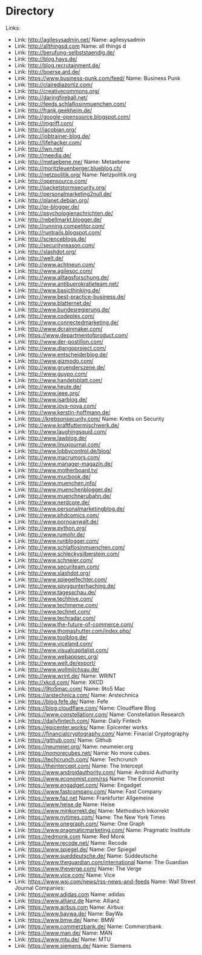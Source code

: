 # Directory
Links:
  - Link: http://agilesysadmin.net/
    Name: agilesysadmin
  - Link: http://allthingsd.com
    Name: all things d
  - Link: http://berufung-selbststaendig.de/
  - Link: http://blog.hays.de/
  - Link: http://blog.recrutainment.de/
  - Link: http://boerse.ard.de/
  - Link: https://www.business-punk.com/feed/
    Name: Business Punk
  - Link: http://clairediazortiz.com/
  - Link: http://creativecommons.org/
  - Link: http://daringfireball.net/
  - Link: http://feeds.schlaflosinmuenchen.com/
  - Link: http://frank.geekheim.de/
  - Link: http://google-opensource.blogspot.com/
  - Link: http://imgriff.com/
  - Link: http://jacobian.org/
  - Link: http://jobtrainer-blog.de/
  - Link: http://lifehacker.com/
  - Link: http://lwn.net/
  - Link: http://meedia.de/
  - Link: http://metaebene.me/
    Name: Metaebene
  - Link: http://moritzleuenberger.blueblog.ch/
  - Link: http://netzpolitik.org/
    Name: Netzpolitik.org
  - Link: http://opensource.com/
  - Link: http://packetstormsecurity.org/
  - Link: http://personalmarketing2null.de/
  - Link: http://planet.debian.org/
  - Link: http://pr-blogger.de/
  - Link: http://psychologienachrichten.de/
  - Link: http://rebellmarkt.blogger.de/
  - Link: http://running.competitor.com/
  - Link: http://runtrails.blogspot.com/
  - Link: http://scienceblogs.de/
  - Link: http://securityreason.com/
  - Link: http://slashdot.org/
  - Link: http://welt.de/
  - Link: http://www.achtneun.com/
  - Link: http://www.agilesoc.com/
  - Link: http://www.alltagsforschung.de/
  - Link: http://www.antibuerokratieteam.net/
  - Link: http://www.basicthinking.de/
  - Link: http://www.best-practice-business.de/
  - Link: http://www.blatternet.de/
  - Link: http://www.bundesregierung.de/
  - Link: http://www.codeplex.com/
  - Link: http://www.connectedmarketing.de/
  - Link: http://www.dcrainmaker.com/
  - Link: https://www.departmentofproduct.com/
  - Link: http://www.der-postillon.com/
  - Link: http://www.djangoproject.com/
  - Link: http://www.entscheiderblog.de/
  - Link: http://www.gizmodo.com/
  - Link: http://www.gruenderszene.de/
  - Link: http://www.guypo.com/
  - Link: http://www.handelsblatt.com/
  - Link: http://www.heute.de/
  - Link: http://www.ieee.org/
  - Link: http://www.isarblog.de/
  - Link: http://www.jova-nova.com/
  - Link: http://www.kerstin-hoffmann.de/
  - Link: https://krebsonsecurity.com/
    Name: Krebs on Security
  - Link: http://www.kraftfuttermischwerk.de/
  - Link: http://www.laughingsquid.com/
  - Link: http://www.lawblog.de/
  - Link: http://www.linuxjournal.com/
  - Link: http://www.lobbycontrol.de/blog/
  - Link: http://www.macrumors.com/
  - Link: http://www.manager-magazin.de/
  - Link: http://www.motherboard.tv/
  - Link: http://www.mucbook.de/
  - Link: http://www.muenchen.info/
  - Link: http://www.muenchenblogger.de/
  - Link: http://www.muenchnerubahn.de/
  - Link: http://www.nerdcore.de/
  - Link: http://www.personalmarketingblog.de/
  - Link: http://www.phdcomics.com/
  - Link: http://www.pornoanwalt.de/
  - Link: http://www.python.org/
  - Link: http://www.rumohr.de/
  - Link: http://www.runblogger.com/
  - Link: http://www.schlaflosinmuenchen.com/
  - Link: http://www.schleckysilberstein.com/
  - Link: http://www.schneier.com/
  - Link: http://www.securiteam.com/
  - Link: http://www.slashdot.org/
  - Link: http://www.spiegelfechter.com/
  - Link: http://www.spvggunterhaching.de/
  - Link: http://www.tagesschau.de/
  - Link: http://www.techhive.com/
  - Link: http://www.techmeme.com/
  - Link: http://www.technet.com/
  - Link: http://www.techradar.com/
  - Link: http://www.the-future-of-commerce.com/
  - Link: http://www.thomashutter.com/index.php/
  - Link: http://www.toolblog.de/
  - Link: http://www.viceland.com/
  - Link: http://www.visualcapitalist.com/
  - Link: http://www.webappsec.org/
  - Link: http://www.welt.de/export/
  - Link: http://www.wollmilchsau.de/
  - Link: http://www.wrint.de/
    Name: WRINT
  - Link: http://xkcd.com/
    Name: XKCD
  - Link: https://9to5mac.com/
    Name: 9to5 Mac
  - Link: https://arstechnica.com/
    Name: Arstechnica
  - Link: https://blog.fefe.de/
    Name: Fefe
  - Link: https://blog.cloudflare.com/
    Name: Cloudflare Blog
  - Link: https://www.constellationr.com/
    Name: Constellation Research
  - Link: https://dailyfintech.com/
    Name: Daily Fintech
  - Link: https://epicenter.works/
    Name: Epicenter works
  - Link: https://financialcryptography.com/
    Name: Finacial Cryptography
  - Link: https://github.com/
    Name: Github
  - Link: https://neumeier.org/
    Name: neumeier.org
  - Link: https://nomorecubes.net/
    Name: No more cubes.
  - Link: https://techcrunch.com/
    Name: Techcrunch
  - Link: https://theintercept.com/
    Name: The Intercept
  - Link: https://www.androidauthority.com/
    Name: Android Authority
  - Link: https://www.economist.com/rss
    Name: The Economist
  - Link: https://www.engadget.com/
    Name: Engadget
  - Link: https://www.fastcompany.com/
    Name: Fast Company
  - Link: https://www.faz.net
    Name: Frankfurter Allgemeine
  - Link: https://www.heise.de
    Name: Heise
  - Link: https://www.minkorrekt.de/
    Name: Methodisch Inkorrekt
  - Link: https://www.nytimes.com/
    Name: The New York Times
  - Link: https://www.onegraph.com/
    Name: One Graph
  - Link: https://www.pragmaticmarketing.com/
    Name: Pragmatic Institute
  - Link: https://redmonk.com
    Name: Red Monk
  - Link: https://www.recode.net/
    Name: Recode
  - Link: https://www.spiegel.de/
    Name: Der Spiegel
  - Link: https://www.sueddeutsche.de/
    Name: Süddeutsche
  - Link: https://www.theguardian.com/international
    Name: The Guardian
  - Link: https://www.theverge.com/
    Name: The Verge
  - Link: https://www.vice.com/
    Name: Vice
  - Link: https://www.wsj.com/news/rss-news-and-feeds
    Name: Wall Street Journal
Companies:
  - Link: https://www.adidas.com
    Name: adidas
  - Link: https://www.allianz.de
    Name: Allianz
  - Link: https://www.airbus.com
    Name: Airbus
  - Link: https://www.baywa.de/
    Name: BayWa
  - Link: https://www.bmw.de/
    Name: BMW
  - Link: https://www.commerzbank.de/
    Name: Commerzbank
  - Link: https://www.man.de/
    Name: MAN
  - Link: https://www.mtu.de/
    Name: MTU
  - Link: https://www.siemens.de/
    Name: Siemens
